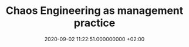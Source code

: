---
title: 'Chaos Engineering as management practice'
date: 2020-09-02 11:22:51.000000000 +02:00
type: post
parent_id: '0'
published: false
password: ''
status: draft
permalink: "/2020/09/02/chaos-engineering-as-management-practice/"
comments: true
---